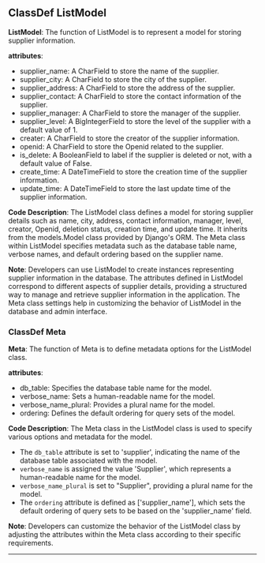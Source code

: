 ## ClassDef ListModel
**ListModel**: The function of ListModel is to represent a model for storing supplier information.

**attributes**: 
- supplier_name: A CharField to store the name of the supplier.
- supplier_city: A CharField to store the city of the supplier.
- supplier_address: A CharField to store the address of the supplier.
- supplier_contact: A CharField to store the contact information of the supplier.
- supplier_manager: A CharField to store the manager of the supplier.
- supplier_level: A BigIntegerField to store the level of the supplier with a default value of 1.
- creater: A CharField to store the creator of the supplier information.
- openid: A CharField to store the Openid related to the supplier.
- is_delete: A BooleanField to label if the supplier is deleted or not, with a default value of False.
- create_time: A DateTimeField to store the creation time of the supplier information.
- update_time: A DateTimeField to store the last update time of the supplier information.

**Code Description**: 
The ListModel class defines a model for storing supplier details such as name, city, address, contact information, manager, level, creator, Openid, deletion status, creation time, and update time. It inherits from the models.Model class provided by Django's ORM. The Meta class within ListModel specifies metadata such as the database table name, verbose names, and default ordering based on the supplier name. 

**Note**: 
Developers can use ListModel to create instances representing supplier information in the database. The attributes defined in ListModel correspond to different aspects of supplier details, providing a structured way to manage and retrieve supplier information in the application. The Meta class settings help in customizing the behavior of ListModel in the database and admin interface.
### ClassDef Meta
**Meta**: The function of Meta is to define metadata options for the ListModel class.

**attributes**:
- db_table: Specifies the database table name for the model.
- verbose_name: Sets a human-readable name for the model.
- verbose_name_plural: Provides a plural name for the model.
- ordering: Defines the default ordering for query sets of the model.

**Code Description**:
The Meta class in the ListModel class is used to specify various options and metadata for the model. 
- The `db_table` attribute is set to 'supplier', indicating the name of the database table associated with the model.
- `verbose_name` is assigned the value 'Supplier', which represents a human-readable name for the model.
- `verbose_name_plural` is set to "Supplier", providing a plural name for the model.
- The `ordering` attribute is defined as ['supplier_name'], which sets the default ordering of query sets to be based on the 'supplier_name' field.

**Note**:
Developers can customize the behavior of the ListModel class by adjusting the attributes within the Meta class according to their specific requirements.
***
